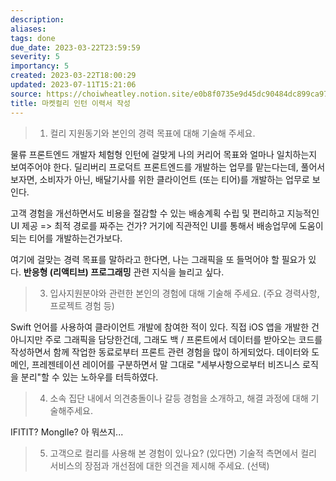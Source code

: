```yaml
---
description:
aliases: 
tags: done
due_date: 2023-03-22T23:59:59
severity: 5
importancy: 5
created: 2023-03-22T18:00:29
updated: 2023-07-11T15:21:06
source: https://choiwheatley.notion.site/e0b8f0735e9d45dc90484dc899ca9786 https://kurly.career.greetinghr.com/o/72088
title: 마켓컬리 인턴 이력서 작성
---
```

> 1. 컬리 지원동기와 본인의 경력 목표에 대해 기술해 주세요.

물류 프론트엔드 개발자 체험형 인턴에 걸맞게 나의 커리어 목표와 얼마나 일치하는지 보여주어야 한다. 딜리버리 프로덕트 프론트엔드를 개발하는 업무를 맡는다는데, 풀어서 보자면, 소비자가 아닌, 배달기사를 위한 클라이언트 (또는 티어)를 개발하는 업무로 보인다. 

고객 경험을 개선하면서도 비용을 절감할 수 있는 배송계획 수립 및 편리하고 지능적인 UI 제공 => 최적 경로를 짜주는 건가? 거기에 직관적인 UI를 통해서 배송업무에 도움이 되는 티어를 개발하는건가보다.

여기에 걸맞는 경력 목표를 말하라고 한다면, 나는 그래픽을 또 들먹어야 할 필요가 있다. **반응형 (리액티브) 프로그래밍** 관련 지식을 늘리고 싶다.  


> 3. 입사지원분야와 관련한 본인의 경험에 대해 기술해 주세요. (주요 경력사항, 프로젝트 경험 등)

Swift 언어를 사용하여 클라이언트 개발에 참여한 적이 있다. 직접 iOS 앱을 개발한 건 아니지만 주로 그래픽을 담당한건데, 그래도 백 / 프론트에서 데이터를 받아오는 코드를 작성하면서 함께 작업한 동료로부터 프론트 관련 경험을 많이 하게되었다. 데이터와 도메인, 프레젠테이션 레이어를 구분하면서 말 그대로 "세부사항으로부터 비즈니스 로직을 분리"할 수 있는 노하우를 터득하였다. 

> 4. 소속 집단 내에서 의견충돌이나 갈등 경험을 소개하고, 해결 과정에 대해 기술해주세요.

IFITIT? Monglle? 아 뭐쓰지... 

> 5. 고객으로 컬리를 사용해 본 경험이 있나요? (있다면) 기술적 측면에서 컬리 서비스의 장점과 개선점에 대한 의견을 제시해 주세요. (선택)
